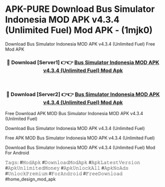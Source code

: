 # APK-PURE Download Bus Simulator Indonesia MOD APK v4.3.4 (Unlimited Fuel) Mod APK - (1mjk0)
Download Bus Simulator Indonesia MOD APK v4.3.4 (Unlimited Fuel) Free Mod APK

<div align="center">
<h3>🔴 Download [Server1] 👉👉 <a href="https://apk-comot.site?title=Bus_Simulator_Indonesia_MOD_APK_v4.3.4_(Unlimited_Fuel)">Bus Simulator Indonesia MOD APK v4.3.4 (Unlimited Fuel) Mod Apk</a></h3><br>

<h3>🔴 Download [Server2] 👉👉 <a href="https://apk-comot.site?title=Bus_Simulator_Indonesia_MOD_APK_v4.3.4_(Unlimited_Fuel)">Bus Simulator Indonesia MOD APK v4.3.4 (Unlimited Fuel) Mod Apk</a></h3>
</div>


Free Download APK MOD Bus Simulator Indonesia MOD APK v4.3.4 (Unlimited Fuel)

Download Bus Simulator Indonesia MOD APK v4.3.4 (Unlimited Fuel) 

Free APK MOD Bus Simulator Indonesia MOD APK v4.3.4 (Unlimited Fuel) 

Download Bus Simulator Indonesia MOD APK v4.3.4 (Unlimited Fuel) Mod For Android

𝚃𝚊𝚐𝚜: #𝙼𝚘𝚍𝙰𝚙𝚔 #𝙳𝚘𝚠𝚗𝚕𝚘𝚊𝚍𝙼𝚘𝚍𝙰𝚙𝚔 #𝙰𝚙𝚔𝙻𝚊𝚝𝚎𝚜𝚝𝚅𝚎𝚛𝚜𝚒𝚘𝚗 #𝙰𝚙𝚔𝚄𝚗𝚕𝚒𝚖𝚒𝚝𝚎𝚍𝙼𝚘𝚗𝚎𝚢 #𝙰𝚙𝚔𝚄𝚗𝚕𝚘𝚌𝚔𝙰𝚕𝚕 #𝙰𝚙𝚔𝙽𝚘𝙰𝚍𝚜 #𝚄𝚗𝚕𝚘𝚌𝚔𝙿𝚛𝚎𝚖𝚒𝚞𝚖 #𝙵𝚘𝚛𝙰𝚗𝚍𝚛𝚘𝚒𝚍 #𝙵𝚛𝚎𝚎𝙳𝚘𝚠𝚗𝚕𝚘𝚊𝚍 #home_design_mod_apk